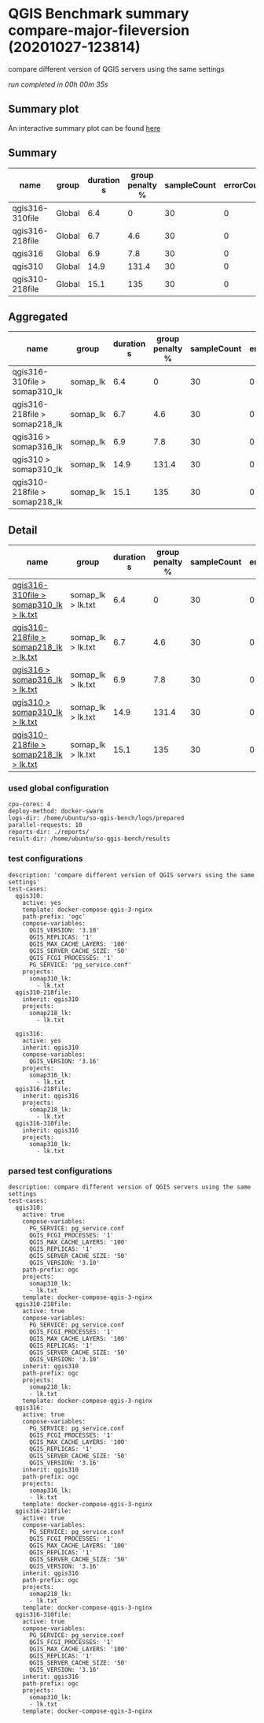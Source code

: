 # QGIS Benchmark summary compare-major-fileversion (20201027-123814)


compare different version of QGIS servers using the same settings

_run completed in 00h 00m 35s_
## Summary plot
An interactive summary plot can be found [here](report_compare-major-fileversion_20201027-123814_plot.html)

## Summary
| name            | group   |   duration s |   group penalty % |   sampleCount |   errorCount |   memMaxMB |   memAvgMB |   memMinMB |   cpuMax% |   cpuAvg% |   cpuMin% |   errorPct |
|-----------------|---------|--------------|-------------------|---------------|--------------|------------|------------|------------|-----------|-----------|-----------|------------|
| qgis316-310file | Global  |          6.4 |               0   |            30 |            0 |     -inf   |      nan   |      inf   |    -inf   |     nan   |     inf   |          0 |
| qgis316-218file | Global  |          6.7 |               4.6 |            30 |            0 |     -inf   |      nan   |      inf   |    -inf   |     nan   |     inf   |          0 |
| qgis316         | Global  |          6.9 |               7.8 |            30 |            0 |     2112.2 |     2084.8 |     2057.4 |      32   |      19.9 |       7.8 |          0 |
| qgis310         | Global  |         14.9 |             131.4 |            30 |            0 |     2095   |     2095   |     2095   |       8.4 |       8.4 |       8.4 |          0 |
| qgis310-218file | Global  |         15.1 |             135   |            30 |            0 |     2113.3 |     2113.3 |     2113.3 |       8.2 |       8.2 |       8.2 |          0 |

## Aggregated
| name                          | group    |   duration s |   group penalty % |   sampleCount |   errorCount |   memMaxMB |   memAvgMB |   memMinMB |   cpuMax% |   cpuAvg% |   cpuMin% |   errorPct |
|-------------------------------|----------|--------------|-------------------|---------------|--------------|------------|------------|------------|-----------|-----------|-----------|------------|
| qgis316-310file > somap310_lk | somap_lk |          6.4 |               0   |            30 |            0 |     -inf   |      nan   |      inf   |    -inf   |     nan   |     inf   |          0 |
| qgis316-218file > somap218_lk | somap_lk |          6.7 |               4.6 |            30 |            0 |     -inf   |      nan   |      inf   |    -inf   |     nan   |     inf   |          0 |
| qgis316 > somap316_lk         | somap_lk |          6.9 |               7.8 |            30 |            0 |     2112.2 |     2084.8 |     2057.4 |      32   |      19.9 |       7.8 |          0 |
| qgis310 > somap310_lk         | somap_lk |         14.9 |             131.4 |            30 |            0 |     2095   |     2095   |     2095   |       8.4 |       8.4 |       8.4 |          0 |
| qgis310-218file > somap218_lk | somap_lk |         15.1 |             135   |            30 |            0 |     2113.3 |     2113.3 |     2113.3 |       8.2 |       8.2 |       8.2 |          0 |

## Detail
| name                                                                                                                                                           | group             |   duration s |   group penalty % |   sampleCount |   errorCount |   errorPct |   meanResTime |   medianResTime |   minResTime |   maxResTime |   pct1ResTime |   pct2ResTime |   pct3ResTime |   throughput |   receivedKBytesPerSec |   sentKBytesPerSec |   memMaxMB |   memAvgMB |   memMinMB |   cpuMax% |   cpuAvg% |   cpuMin% |
|----------------------------------------------------------------------------------------------------------------------------------------------------------------|-------------------|--------------|-------------------|---------------|--------------|------------|---------------|-----------------|--------------|--------------|---------------|---------------|---------------|--------------|------------------------|--------------------|------------|------------|------------|-----------|-----------|-----------|
| [qgis316-310file > somap310_lk > lk.txt](../results/details/compare-major-fileversion/20201027-123814/qgis316-310file/somap310_lk/lk.txt/dashboard/index.html) | somap_lk > lk.txt |          6.4 |               0   |            30 |            0 |          0 |       214.267 |           206   |          115 |          335 |         305.7 |        329.5  |           335 |      26.6193 |                721.417 |           10.8592  |      nan   |      nan   |      nan   |     nan   |     nan   |     nan   |
| [qgis316-218file > somap218_lk > lk.txt](../results/details/compare-major-fileversion/20201027-123814/qgis316-218file/somap218_lk/lk.txt/dashboard/index.html) | somap_lk > lk.txt |          6.7 |               4.6 |            30 |            0 |          0 |       224.167 |           217.5 |          128 |          329 |         310.7 |        327.35 |           329 |      26.7618 |                725.278 |           10.9173  |      nan   |      nan   |      nan   |     nan   |     nan   |     nan   |
| [qgis316 > somap316_lk > lk.txt](../results/details/compare-major-fileversion/20201027-123814/qgis316/somap316_lk/lk.txt/dashboard/index.html)                 | somap_lk > lk.txt |          6.9 |               7.8 |            30 |            0 |          0 |       231.033 |           221.5 |          139 |          341 |         311.8 |        334.95 |           341 |      25.5319 |                691.946 |           10.4156  |     2112.2 |     2084.8 |     2057.4 |      32   |      19.9 |       7.8 |
| [qgis310 > somap310_lk > lk.txt](../results/details/compare-major-fileversion/20201027-123814/qgis310/somap310_lk/lk.txt/dashboard/index.html)                 | somap_lk > lk.txt |         14.9 |             131.4 |            30 |            0 |          0 |       495.8   |           554   |          225 |          667 |         663.6 |        665.9  |           667 |      14.4509 |                391.665 |            5.89513 |     2095   |     2095   |     2095   |       8.4 |       8.4 |       8.4 |
| [qgis310-218file > somap218_lk > lk.txt](../results/details/compare-major-fileversion/20201027-123814/qgis310-218file/somap218_lk/lk.txt/dashboard/index.html) | somap_lk > lk.txt |         15.1 |             135   |            30 |            0 |          0 |       503.6   |           547   |          241 |          650 |         645.8 |        648.9  |           650 |      14.1777 |                384.261 |            5.78369 |     2113.3 |     2113.3 |     2113.3 |       8.2 |       8.2 |       8.2 |

### used global configuration

```
cpu-cores: 4
deploy-method: docker-swarm
logs-dir: /home/ubuntu/so-qgis-bench/logs/prepared
parallel-requests: 10
reports-dir: ./reports/
result-dir: /home/ubuntu/so-qgis-bench/results

```
### test configurations

```
description: 'compare different version of QGIS servers using the same settings'
test-cases:
  qgis310:
    active: yes
    template: docker-compose-qgis-3-nginx
    path-prefix: 'ogc'
    compose-variables:
      QGIS_VERSION: '3.10'
      QGIS_REPLICAS: '1'
      QGIS_MAX_CACHE_LAYERS: '100'
      QGIS_SERVER_CACHE_SIZE: '50'
      QGIS_FCGI_PROCESSES: '1'
      PG_SERVICE: 'pg_service.conf'
    projects:
      somap310_lk:
        - lk.txt
  qgis310-218file:
    inherit: qgis310
    projects:
      somap218_lk:
        - lk.txt

  qgis316:
    active: yes
    inherit: qgis310
    compose-variables:
      QGIS_VERSION: '3.16'
    projects:
      somap316_lk:
        - lk.txt
  qgis316-218file:
    inherit: qgis316
    projects:
      somap218_lk:
        - lk.txt
  qgis316-310file:
    inherit: qgis316
    projects:
      somap310_lk:
        - lk.txt

```
### parsed test configurations

```
description: compare different version of QGIS servers using the same settings
test-cases:
  qgis310:
    active: true
    compose-variables:
      PG_SERVICE: pg_service.conf
      QGIS_FCGI_PROCESSES: '1'
      QGIS_MAX_CACHE_LAYERS: '100'
      QGIS_REPLICAS: '1'
      QGIS_SERVER_CACHE_SIZE: '50'
      QGIS_VERSION: '3.10'
    path-prefix: ogc
    projects:
      somap310_lk:
      - lk.txt
    template: docker-compose-qgis-3-nginx
  qgis310-218file:
    active: true
    compose-variables:
      PG_SERVICE: pg_service.conf
      QGIS_FCGI_PROCESSES: '1'
      QGIS_MAX_CACHE_LAYERS: '100'
      QGIS_REPLICAS: '1'
      QGIS_SERVER_CACHE_SIZE: '50'
      QGIS_VERSION: '3.10'
    inherit: qgis310
    path-prefix: ogc
    projects:
      somap218_lk:
      - lk.txt
    template: docker-compose-qgis-3-nginx
  qgis316:
    active: true
    compose-variables:
      PG_SERVICE: pg_service.conf
      QGIS_FCGI_PROCESSES: '1'
      QGIS_MAX_CACHE_LAYERS: '100'
      QGIS_REPLICAS: '1'
      QGIS_SERVER_CACHE_SIZE: '50'
      QGIS_VERSION: '3.16'
    inherit: qgis310
    path-prefix: ogc
    projects:
      somap316_lk:
      - lk.txt
    template: docker-compose-qgis-3-nginx
  qgis316-218file:
    active: true
    compose-variables:
      PG_SERVICE: pg_service.conf
      QGIS_FCGI_PROCESSES: '1'
      QGIS_MAX_CACHE_LAYERS: '100'
      QGIS_REPLICAS: '1'
      QGIS_SERVER_CACHE_SIZE: '50'
      QGIS_VERSION: '3.16'
    inherit: qgis316
    path-prefix: ogc
    projects:
      somap218_lk:
      - lk.txt
    template: docker-compose-qgis-3-nginx
  qgis316-310file:
    active: true
    compose-variables:
      PG_SERVICE: pg_service.conf
      QGIS_FCGI_PROCESSES: '1'
      QGIS_MAX_CACHE_LAYERS: '100'
      QGIS_REPLICAS: '1'
      QGIS_SERVER_CACHE_SIZE: '50'
      QGIS_VERSION: '3.16'
    inherit: qgis316
    path-prefix: ogc
    projects:
      somap310_lk:
      - lk.txt
    template: docker-compose-qgis-3-nginx

```